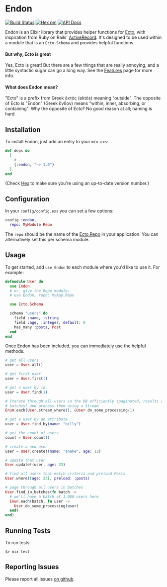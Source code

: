 # Endon
[![Build Status](https://secure.travis-ci.org/bmuller/endon.png?branch=master)](https://travis-ci.org/bmuller/endon)
[![Hex pm](http://img.shields.io/hexpm/v/endon.svg?style=flat)](https://hex.pm/packages/endon)
[![API Docs](https://img.shields.io/badge/api-docs-lightgreen.svg?style=flat)](https://hexdocs.pm/endon/)

Endon is an Elixir library that provides helper functions for [Ecto](https://hexdocs.pm/ecto), with inspiration from Ruby on Rails' [ActiveRecord](https://guides.rubyonrails.org/active_record_basics.html).  It's designed to be used within a module that is an `Ecto.Schema` and provides helpful functions.

#### But why, Ecto is great
Yes, Ecto is great!  But there are a few things that are really annoying, and a little syntactic sugar can go a long way.  See the [Features](guides/features.md) page for more info.

#### What does Endon mean?
"Ecto" is a prefix from Greek έκτός (ektós) meaning "outside".  The opposite of Ecto is "Endon" (Greek ἔνδον) means "within, inner, absorbing, or containing".  Why the opposite of Ecto?  No good reason at all; naming is hard.

## Installation

To install Endon, just add an entry to your `mix.exs`:

``` elixir
def deps do
  [
    # ...
    {:endon, "~> 1.0"}
  ]
end
```

(Check [Hex](https://hex.pm/packages/endon) to make sure you're using an up-to-date version number.)

## Configuration

In your `config/config.exs` you can set a few options:

``` elixir
config :endon,
  repo: MyModule.Repo
```

The `repo` should be the name of the [Ecto.Repo](https://hexdocs.pm/ecto/Ecto.Repo.html) in your application.  You can alternatively set this per schema module.

## Usage

To get started, add `use Endon` to each module where you'd like to use it.  For example:

``` elixir
defmodule User do
  use Endon
  # or, give the Repo module:
  # use Endon, repo: MyApp.Repo

  use Ecto.Schema

  schema "users" do
    field :name, :string
    field :age, :integer, default: 0
    has_many :posts, Post
  end
end
```

Once Endon has been included, you can immediately use the helpful methods.

``` elixir
# get all users
user = User.all()

# get first user
user = User.first()

# get a user by id
user = User.find(1)

# Iterate through all users in the DB efficiently (paginated, results are queried in
# batches) and process them using a Stream
Enum.each(User.stream_where(), &User.do_some_processing/1)

# get a user by an attribute
user = User.find_by(name: "billy")

# get the count of users
count = User.count()

# create a new user
user = User.create!(name: "snake", age: 12)

# update that user
User.update!(user, age: 23)

# find all users that match criteria and preload Posts
User.where([age: 23], preload: :posts)

# page through all users in batches
User.find_in_batches(fn batch ->
  # we'll have a batch of 1,000 users here
  Enun.each(batch, fn user ->
    User.do_some_processing(user)
  end)
end)
```

## Running Tests

To run tests:

``` shell
$> mix test
```

## Reporting Issues

Please report all issues [on github](https://github.com/bmuller/endon/issues).
